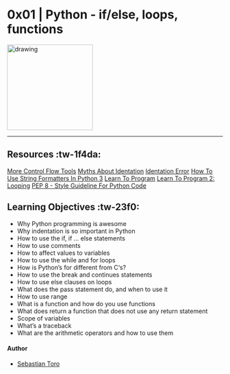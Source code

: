 # 0x01 | Python - if/else, loops, functions
<img src="https://upload.wikimedia.org/wikipedia/commons/thumb/c/c3/Python-logo-notext.svg/768px-Python-logo-notext.svg.png" alt="drawing" width="200"/>

------------

## Resources :tw-1f4da:

[More Control Flow Tools](https://intranet.hbtn.io/rltoken/R7uTXYVOjUilq6rCjsQcFg)
[Myths About Identation](https://intranet.hbtn.io/rltoken/Y-HaMMJBKPseiVDo_v9PVg)
[Identation Error](https://intranet.hbtn.io/rltoken/AorC2VSZ4yCOx-AbatvKLA)
[How To Use String Formatters In Python 3](https://intranet.hbtn.io/rltoken/z6mk3Yep2tJVSF6KsBAYrg)
[Learn To Program](https://intranet.hbtn.io/rltoken/gYgGXOth8N16KjUpXgO1uQ)
[Learn To Program 2: Looping](https://intranet.hbtn.io/rltoken/mlo-dauC8pSM_NrO5VYobw)
[PEP 8 - Style Guideline For Python Code](https://intranet.hbtn.io/rltoken/BMIjFOY7HvWHSjHfNrkzPg)

## Learning Objectives :tw-23f0:
- Why Python programming is awesome
- Why indentation is so important in Python
- How to use the if, if ... else statements
- How to use comments
- How to affect values to variables
- How to use the while and for loops
- How is Python’s for different from C‘s?
- How to use the break and continues statements
- How to use else clauses on loops
- What does the pass statement do, and when to use it
- How to use range
- What is a function and how do you use functions
- What does return a function that does not use any return statement
- Scope of variables
- What’s a traceback
- What are the arithmetic operators and how to use them

#### Author
- [Sebastian Toro](github.com/Seb1776)